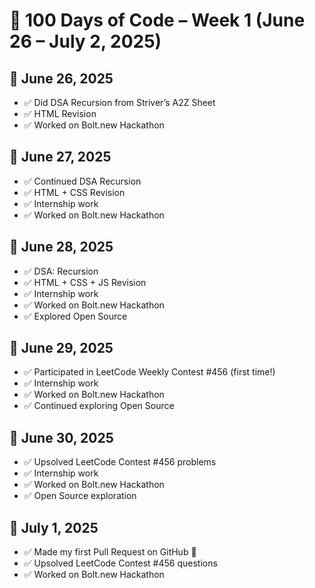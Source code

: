 # 🚀 100 Days of Code – Week 1 (June 26 – July 2, 2025)

## 📅 June 26, 2025
- ✅ Did DSA Recursion from Striver’s A2Z Sheet  
- ✅ HTML Revision  
- ✅ Worked on Bolt.new Hackathon  

## 📅 June 27, 2025
- ✅ Continued DSA Recursion  
- ✅ HTML + CSS Revision  
- ✅ Internship work  
- ✅ Worked on Bolt.new Hackathon  

## 📅 June 28, 2025
- ✅ DSA: Recursion  
- ✅ HTML + CSS + JS Revision  
- ✅ Internship work  
- ✅ Worked on Bolt.new Hackathon  
- ✅ Explored Open Source  

## 📅 June 29, 2025
- ✅ Participated in LeetCode Weekly Contest #456 (first time!)  
- ✅ Internship work  
- ✅ Worked on Bolt.new Hackathon  
- ✅ Continued exploring Open Source  

## 📅 June 30, 2025
- ✅ Upsolved LeetCode Contest #456 problems  
- ✅ Internship work  
- ✅ Worked on Bolt.new Hackathon  
- ✅ Open Source exploration  

## 📅 July 1, 2025
- ✅ Made my first Pull Request on GitHub 🎉  
- ✅ Upsolved LeetCode Contest #456 questions  
- ✅ Worked on Bolt.new Hackathon  
